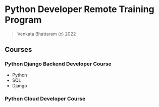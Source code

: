 # Python Developer Remote Training Program
> Venkata Bhattaram (c) 2022


## Courses

### Python Django Backend Developer Course
* Python
* SQL
* Django

### Python Cloud Developer Course
